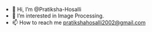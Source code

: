 - 👋 Hi, I’m @Pratiksha-Hosalli
- 👀 I’m interested in Image Processing.
- 📫 How to reach me pratikshahosalli2002@gmail.com

<!---
Pratiksha-Hosalli/Pratiksha-Hosalli is a ✨ special ✨ repository because its `README.md` (this file) appears on your GitHub profile.
You can click the Preview link to take a look at your changes.
--->
